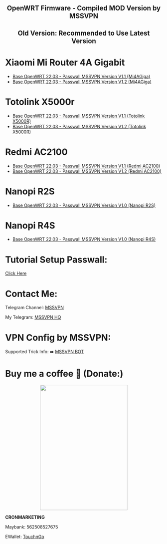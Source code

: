 <h2 align="center">
OpenWRT Firmware - Compiled MOD Version by MSSVPN</h2>
<h2 align="center">
Old Version: Recommended to Use Latest Version
</h2>

# Xiaomi Mi Router 4A Gigabit
* <a href="https://github.com/mssvpn/OpenWRT_by_MSSVPN/raw/main/Old%20Version/OpenWrt-22.03.0-MSSVPN-V1.1%20WSS%20Mi4AGiga.bin">Base OpenWRT 22.03 - Passwall MSSVPN Version V1.1 (Mi4AGiga)</a>
* <a href="https://github.com/mssvpn/OpenWRT_by_MSSVPN/raw/main/Old%20Version/OpenWrt-22.03.0-MSSVPN-V1.2%20WSS%20Mi4AGiga.bin">Base OpenWRT 22.03 - Passwall MSSVPN Version V1.2 (Mi4AGiga)</a>

# Totolink X5000r
* <a href="https://github.com/mssvpn/OpenWRT_by_MSSVPN/raw/main/Old%20Version/OpenWrt-22.03.0-MSSVPN-V1.1%20WSS%20Totolink%20X5000R.bin">Base OpenWRT 22.03 - Passwall MSSVPN Version V1.1 (Totolink X5000R)</a>
* <a href="https://github.com/mssvpn/OpenWRT_by_MSSVPN/raw/main/Old%20Version/OpenWrt-22.03.0-MSSVPN-V1.2%20WSS%20Totolink%20X5000R.bin">Base OpenWRT 22.03 - Passwall MSSVPN Version V1.2 (Totolink X5000R)</a>

# Redmi AC2100
* <a href="https://github.com/mssvpn/OpenWRT_by_MSSVPN/raw/main/Old%20Version/OpenWrt-22.03.0-MSSVPN-V1.1%20WSS%20Redmi%20AC2100.bin">Base OpenWRT 22.03 - Passwall MSSVPN Version V1.1 (Redmi AC2100)</a>
* <a href="https://github.com/mssvpn/OpenWRT_by_MSSVPN/raw/main/Old%20Version/OpenWrt-22.03.0-MSSVPN-V1.2%20WSS%20Redmi%20AC2100.bin">Base OpenWRT 22.03 - Passwall MSSVPN Version V1.2 (Redmi AC2100)</a>

# Nanopi R2S
* <a href="https://github.com/mssvpn/OpenWRT_by_MSSVPN/raw/main/Openwrt-22.03.0-MSSVPN-V1.0%20WSS%20Nanopi-R2S.img.gz">Base OpenWRT 22.03 - Passwall MSSVPN Version V1.0 (Nanopi R2S)</a>

# Nanopi R4S
* <a href="https://github.com/mssvpn/OpenWRT_by_MSSVPN/raw/main/OpenWrt-22.03.0-MSSVPN-V1.0%20WSS%20Nanopi-R4S.img.gz">Base OpenWRT 22.03 - Passwall MSSVPN Version V1.0 (Nanopi R4S)</a>

# Tutorial Setup Passwall:
<a href="https://telegra.ph/Cara-Setup-Pass-Wall---OpenWRT-21023-08-31">Click Here</a><p></p>

# Contact Me:
Telegram Channel: <a href="http://t.me/mssvpn">MSSVPN</a><p></p>
My Telegram: <a href="http://t.me/mssvpn_hq">MSSVPN HQ</a><p></p>

# VPN Config by MSSVPN:
Supported Trick Info: ➡️ <a href="https://t.me/mssvpn_bot">MSSVPN BOT</a>

# Buy me a coffee 🧋 (Donate:)
<p align="center"><img src="https://telegra.ph/file/42d7bf79b27dc90b1cd69.jpg" width="280" height="400"></p>
<p></p>
<b>CRONMARKETING</b><p></p>
Maybank: 562508527675<p></p>
EWallet: <a href="https://payment.tngdigital.com.my/sc/bDLnAXzAbu">TouchnGo</a>

